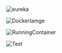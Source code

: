 ![eureka](https://github.com/Nouhaylaaaa/ControleDocker/assets/109209841/86b99c24-d98e-4757-8027-da55d7f817fc)







![DockerIamge](https://github.com/Nouhaylaaaa/ControleDocker/assets/109209841/49fb99c6-f274-4cd3-b039-14f6ce0ec081)





![RunningContainer](https://github.com/Nouhaylaaaa/ControleDocker/assets/109209841/2e84cfd4-459c-41e9-b24e-a69ff49325fa)













![Test](https://github.com/Nouhaylaaaa/ControleDocker/assets/109209841/f8a523f0-bb3f-44a3-852a-6b477458183d)
